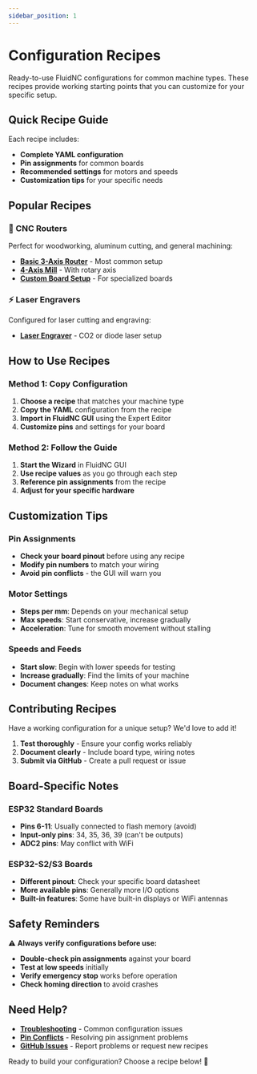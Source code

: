 ```yaml
---
sidebar_position: 1
---
```


# Configuration Recipes

Ready-to-use FluidNC configurations for common machine types. These recipes provide working starting points that you can customize for your specific setup.

## Quick Recipe Guide

Each recipe includes:
- **Complete YAML configuration**
- **Pin assignments** for common boards
- **Recommended settings** for motors and speeds
- **Customization tips** for your specific needs

## Popular Recipes

### 🔧 CNC Routers
Perfect for woodworking, aluminum cutting, and general machining:

- **[Basic 3-Axis Router](./basic-3axis-router.md)** - Most common setup
- **[4-Axis Mill](./4axis-mill.md)** - With rotary axis
- **[Custom Board Setup](./custom-board.md)** - For specialized boards

### ⚡ Laser Engravers
Configured for laser cutting and engraving:

- **[Laser Engraver](./laser-engraver.md)** - CO2 or diode laser setup

## How to Use Recipes

### Method 1: Copy Configuration
1. **Choose a recipe** that matches your machine type
2. **Copy the YAML** configuration from the recipe
3. **Import in FluidNC GUI** using the Expert Editor
4. **Customize pins** and settings for your board

### Method 2: Follow the Guide
1. **Start the Wizard** in FluidNC GUI
2. **Use recipe values** as you go through each step
3. **Reference pin assignments** from the recipe
4. **Adjust for your specific hardware**

## Customization Tips

### Pin Assignments
- **Check your board pinout** before using any recipe
- **Modify pin numbers** to match your wiring
- **Avoid pin conflicts** - the GUI will warn you

### Motor Settings
- **Steps per mm**: Depends on your mechanical setup
- **Max speeds**: Start conservative, increase gradually
- **Acceleration**: Tune for smooth movement without stalling

### Speeds and Feeds
- **Start slow**: Begin with lower speeds for testing
- **Increase gradually**: Find the limits of your machine
- **Document changes**: Keep notes on what works

## Contributing Recipes

Have a working configuration for a unique setup? We'd love to add it!

1. **Test thoroughly** - Ensure your config works reliably
2. **Document clearly** - Include board type, wiring notes
3. **Submit via GitHub** - Create a pull request or issue

## Board-Specific Notes

### ESP32 Standard Boards
- **Pins 6-11**: Usually connected to flash memory (avoid)
- **Input-only pins**: 34, 35, 36, 39 (can't be outputs)
- **ADC2 pins**: May conflict with WiFi

### ESP32-S2/S3 Boards
- **Different pinout**: Check your specific board datasheet
- **More available pins**: Generally more I/O options
- **Built-in features**: Some have built-in displays or WiFi antennas

## Safety Reminders

⚠️ **Always verify configurations before use:**

- **Double-check pin assignments** against your board
- **Test at low speeds** initially
- **Verify emergency stop** works before operation
- **Check homing direction** to avoid crashes

## Need Help?

- **[Troubleshooting](../troubleshooting/index.md)** - Common configuration issues
- **[Pin Conflicts](../troubleshooting/pin-conflicts.md)** - Resolving pin assignment problems
- **[GitHub Issues](https://github.com/eghasemy/FluidNC_GUI/issues)** - Report problems or request new recipes

Ready to build your configuration? Choose a recipe below! 🚀